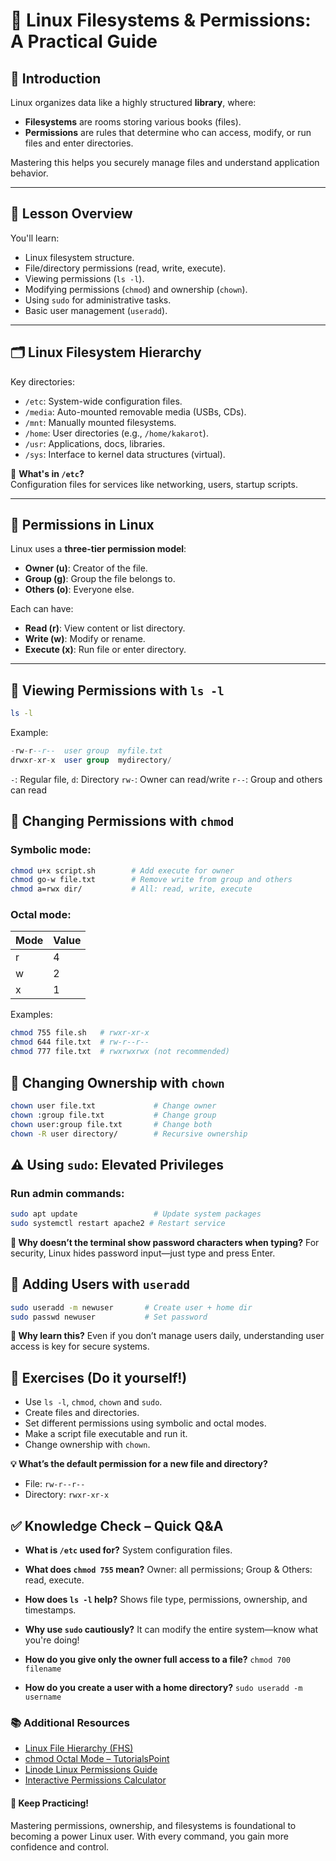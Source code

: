 # 📁 Linux Filesystems & Permissions: A Practical Guide

## 📌 Introduction
Linux organizes data like a highly structured **library**, where:
- **Filesystems** are rooms storing various books (files).
- **Permissions** are rules that determine who can access, modify, or run files and enter directories.

Mastering this helps you securely manage files and understand application behavior.

---

## 🧭 Lesson Overview
You'll learn:
- Linux filesystem structure.
- File/directory permissions (read, write, execute).
- Viewing permissions (`ls -l`).
- Modifying permissions (`chmod`) and ownership (`chown`).
- Using `sudo` for administrative tasks.
- Basic user management (`useradd`).

---

## 🗂️ Linux Filesystem Hierarchy
Key directories:
- `/etc`: System-wide configuration files.
- `/media`: Auto-mounted removable media (USBs, CDs).
- `/mnt`: Manually mounted filesystems.
- `/home`: User directories (e.g., `/home/kakarot`).
- `/usr`: Applications, docs, libraries.
- `/sys`: Interface to kernel data structures (virtual).

🔎 **What's in `/etc`?**  
Configuration files for services like networking, users, startup scripts.

---

## 🔐 Permissions in Linux
Linux uses a **three-tier permission model**:
- **Owner (u)**: Creator of the file.
- **Group (g)**: Group the file belongs to.
- **Others (o)**: Everyone else.

Each can have:
- **Read (r)**: View content or list directory.
- **Write (w)**: Modify or rename.
- **Execute (x)**: Run file or enter directory.

---

## 📄 Viewing Permissions with `ls -l`
```bash
ls -l
```
Example:
```sql
-rw-r--r--  user group  myfile.txt
drwxr-xr-x  user group  mydirectory/
```
`-`: Regular file, `d`: Directory
`rw-`: Owner can read/write
`r--`: Group and others can read

## 🔧 Changing Permissions with `chmod`
### Symbolic mode:
```bash
chmod u+x script.sh        # Add execute for owner
chmod go-w file.txt        # Remove write from group and others
chmod a=rwx dir/           # All: read, write, execute
```
### Octal mode:
| Mode | Value |
| ---- | ----- |
| r    | 4     |
| w    | 2     |
| x    | 1     |

Examples:
```bash
chmod 755 file.sh   # rwxr-xr-x
chmod 644 file.txt  # rw-r--r--
chmod 777 file.txt  # rwxrwxrwx (not recommended)
```

## 👥 Changing Ownership with `chown`
```bash
chown user file.txt             # Change owner
chown :group file.txt           # Change group
chown user:group file.txt       # Change both
chown -R user directory/        # Recursive ownership
```

## ⚠️ Using `sudo`: Elevated Privileges
### Run admin commands:
```bash
sudo apt update                 # Update system packages
sudo systemctl restart apache2 # Restart service
```
**🔐 Why doesn’t the terminal show password characters when typing?**
For security, Linux hides password input—just type and press Enter.

## 👤 Adding Users with `useradd`
```bash
sudo useradd -m newuser       # Create user + home dir
sudo passwd newuser           # Set password
```
**🧠 Why learn this?** Even if you don’t manage users daily, understanding user access is key for secure systems.

## 🧪 Exercises (Do it yourself!)
- Use `ls -l`, `chmod`, `chown` and `sudo`.
- Create files and directories.
- Set different permissions using symbolic and octal modes.
- Make a script file executable and run it.
- Change ownership with `chown`.

**💡 What’s the default permission for a new file and directory?**
- File: `rw-r--r--`
- Directory: `rwxr-xr-x`

## ✅ Knowledge Check – Quick Q&A

- **What is `/etc` used for?**
System configuration files.

- **What does `chmod 755` mean?**
Owner: all permissions; Group & Others: read, execute.

- **How does `ls -l` help?**
Shows file type, permissions, ownership, and timestamps.

- **Why use `sudo` cautiously?**
It can modify the entire system—know what you're doing!

- **How do you give only the owner full access to a file?**
`chmod 700 filename`

- **How do you create a user with a home directory?**
`sudo useradd -m username`

### 📚 Additional Resources
- [Linux File Hierarchy (FHS)](https://refspecs.linuxfoundation.org/FHS_3.0/fhs/index.html)
- [chmod Octal Mode – TutorialsPoint](https://www.tutorialspoint.com/unix/unix-file-permission.htm)
- [Linode Linux Permissions Guide](https://www.linode.com/docs/guides/linux-file-permissions/)
- [Interactive Permissions Calculator](https://chmod-calculator.com/)

#### 🚀 Keep Practicing!
Mastering permissions, ownership, and filesystems is foundational to becoming a power Linux user. With every command, you gain more confidence and control.
